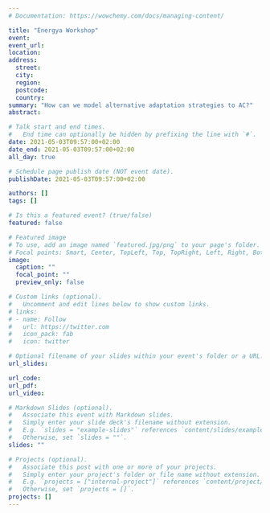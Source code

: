 ```yaml
---
# Documentation: https://wowchemy.com/docs/managing-content/

title: "Energya Workshop"
event:
event_url:
location:
address:
  street:
  city:
  region:
  postcode:
  country:
summary: "How can we model alternative adaptation strategies to AC?"
abstract:

# Talk start and end times.
#   End time can optionally be hidden by prefixing the line with `#`.
date: 2021-05-03T09:57:00+02:00
date_end: 2021-05-03T09:57:00+02:00
all_day: true

# Schedule page publish date (NOT event date).
publishDate: 2021-05-03T09:57:00+02:00

authors: []
tags: []

# Is this a featured event? (true/false)
featured: false

# Featured image
# To use, add an image named `featured.jpg/png` to your page's folder. 
# Focal points: Smart, Center, TopLeft, Top, TopRight, Left, Right, BottomLeft, Bottom, BottomRight.
image:
  caption: ""
  focal_point: ""
  preview_only: false

# Custom links (optional).
#   Uncomment and edit lines below to show custom links.
# links:
# - name: Follow
#   url: https://twitter.com
#   icon_pack: fab
#   icon: twitter

# Optional filename of your slides within your event's folder or a URL.
url_slides:

url_code:
url_pdf:
url_video:

# Markdown Slides (optional).
#   Associate this event with Markdown slides.
#   Simply enter your slide deck's filename without extension.
#   E.g. `slides = "example-slides"` references `content/slides/example-slides.md`.
#   Otherwise, set `slides = ""`.
slides: ""

# Projects (optional).
#   Associate this post with one or more of your projects.
#   Simply enter your project's folder or file name without extension.
#   E.g. `projects = ["internal-project"]` references `content/project/deep-learning/index.md`.
#   Otherwise, set `projects = []`.
projects: []
---
```

